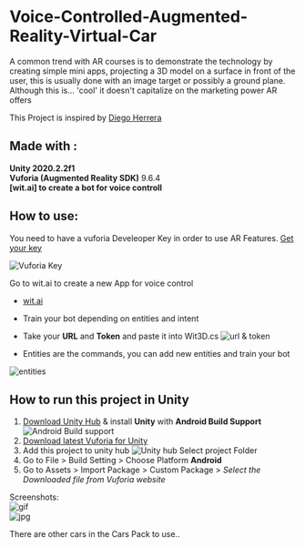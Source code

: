 # Voice-Controlled-Augmented-Reality-Virtual-Car
A common trend with AR courses is to demonstrate the technology by creating simple mini apps, projecting a 3D model on a surface in front of the user, this is usually done with an image target or possibly a ground plane.  Although this is... 'cool' it doesn't capitalize on the marketing power AR offers


This Project is inspired by [Diego Herrera](https://www.udemy.com/user/diego-herrera-2/)

## Made with :

<b>Unity 2020.2.2f1</b>  
<b>Vuforia (Augmented Reality SDK)</b> 9.6.4  
<b>[wit.ai] to create a bot for voice controll</b>


## How to use:  
You need to have a vuforia Develeoper Key in order to use AR Features. [Get your key](https://developer.vuforia.com/vui/develop/licenses)  
  
![Vuforia Key](https://i.postimg.cc/t4jPNPxz/Vu-key.png)
  
  Go to wit.ai to create a new App for voice control
  * [wit.ai](https://wit.ai/)  
  * Train your bot depending on entities and intent  
  * Take your <b>URL</b> and <b>Token</b> and paste it into Wit3D.cs  ![url & token](https://i.postimg.cc/cCFB6Bhh/url.png)
  
 * Entities are the commands, you can add new entities and train your bot  
   
 ![entities](https://i.postimg.cc/CMvSNVnr/Entittes.png)  
 
 
 ## How to run this project in Unity  
 
 1. [Download Unity Hub](https://unity3d.com/get-unity/download) & install <b>Unity</b> with <b>Android Build Support</b>   ![Android Build support](https://i.postimg.cc/5ydmZt05/sdk.png)
 2. [Download latest Vuforia for Unity](https://developer.vuforia.com/downloads/sdk)  
 3. Add this project to unity hub  ![Unity hub](https://i.postimg.cc/Hs0pG7rn/hub.png) Select project Folder  
 4. Go to File > Build Setting > Choose Platform <b>Android</b>  
 5. Go to Assets > Import Package > Custom Package > _Select the Downloaded file from Vuforia website_
 
   
     
 Screenshots:  
 ![gif](https://i.postimg.cc/4NZdBhZf/ezgif-com-gif-maker.gif)  
 ![jpg](https://i.postimg.cc/5N7VLH2k/sa.jpg)  
 
 
 
 
 There are other cars in the Cars Pack to use..  
